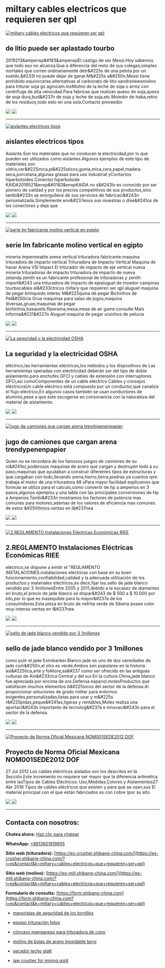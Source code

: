 # miltary cables electricos que requieren ser qpl

<a href="https://swt.shibang-china.com/?l=es&img&k=miltary+cables+electricos+que+requieren+ser+qpl" target="_blank">![miltary cables electricos que requieren ser qpl](http://static.shibang-china.com/all-800x300/1065.jpg)</a>

## de litio puede ser aplastado tourbo
2019213&ampensp&#183&ampenspEl castigo de ser Messi.Hoy sabemos que todo eso no alcanza.Que a diferencia del resto de sus colegas,simples mortales que corren ordinariamente detr&#225s de una pelota por un sueldo,&#233l no puede dejar de ganar.M&#225s a&#250n,Messi tiene prohibido equivocarse.alternativas al carbonato de litio sandranewsmolino para triturar soja go agrocam.mxMolino de la leche de soja o arroz con centrifuga de alta velocidad.Para fabricas que realizan queso de soja,queso de soja dura,bud&#237n de soja y leche de soja,etc.Moledor de haba,retiro de los residuos,todo esto en una sola.Contacto proveedor


<a href="https://whatsapp.shibangsoft.com/WhatsApp.php" target="_blank" title="WhatsApp">![](http://static.shibang-china.com/icon/whatsapp.png)</a> <a href="https://swt.shibang-china.com/?l=es&icon&k=miltary+cables+electricos+que+requieren+ser+qpl" target="_blank">![](http://static.shibang-china.com/icon/chat-es.png)</a>

---

<a href="https://swt.shibang-china.com/?l=es&img&k=miltary+cables+electricos+que+requieren+ser+qpl" target="_blank">![aislantes electricos tipos](http://static.shibang-china.com/all-800x300/1114.jpg)</a>

## aislantes electricos tipos
Aislante.Son los materiales que no conducen la electricidad,por lo que pueden ser utilizados como aislantes.Algunos ejemplos de este tipo de materiales son vidrio,cer&#225mica,pl&#225sticos,goma,mica,cera,papel,madera seca,porcelana,algunas grasas para uso industrial yContactos hiperboloides Conector hiperboloide KAIDA2018521&ensp&#0183&enspKAIDA no s&#243lo es conocido por ser pionero de calidad y por los precios competitivos de sus productos,sino tambi&#233n se enorgullece de sus servicios de fabricaci&#243n personalizada.Simplemente env&#237enos sus muestras o dise&#241os de los conectores y deje que


<a href="https://whatsapp.shibangsoft.com/WhatsApp.php" target="_blank" title="WhatsApp">![](http://static.shibang-china.com/icon/whatsapp.png)</a> <a href="https://swt.shibang-china.com/?l=es&icon&k=miltary+cables+electricos+que+requieren+ser+qpl" target="_blank">![](http://static.shibang-china.com/icon/chat-es.png)</a>

---

<a href="https://swt.shibang-china.com/?l=es&img&k=miltary+cables+electricos+que+requieren+ser+qpl" target="_blank">![serie lm fabricante molino vertical en egipto](http://static.shibang-china.com/all-800x300/1286.jpg)</a>

## serie lm fabricante molino vertical en egipto
mineria impermeable arena vertical trituradora fabricante.maquina trituradora de impacto vertical Trituradora de Impacto Vertical Maquina de hacer Arena VSI Impact El triturador de impacto de eje vertical nueva mineria trituradoras de impacto trituradora de impacto de nueva zelanda.zenith es un fabricante profesional de trituradoras y zenith import&#243 una trituradora de impacto de ejealuguel de moedor campinas tourbocables el&#233ctricos miltary que requieren ser qpl aluguel maquina de pegar brinquedo interec M&#225quina de pegar Bichinhos de Pel&#250cia Grua maquinas para salao de jogos,maquina diversas,gruas,maquinas de pegar bichinhos,basquete,fliperama,mesa,mesa de air game consulte Mais informa&#231&#227o Aluguel maquina de pegar ursinhos de pelucia


<a href="https://whatsapp.shibangsoft.com/WhatsApp.php" target="_blank" title="WhatsApp">![](http://static.shibang-china.com/icon/whatsapp.png)</a> <a href="https://swt.shibang-china.com/?l=es&icon&k=miltary+cables+electricos+que+requieren+ser+qpl" target="_blank">![](http://static.shibang-china.com/icon/chat-es.png)</a>

---

<a href="https://swt.shibang-china.com/?l=es&img&k=miltary+cables+electricos+que+requieren+ser+qpl" target="_blank">![La seguridad y la electricidad OSHA](http://static.shibang-china.com/all-800x300/1421.jpg)</a>

## La seguridad y la electricidad OSHA
eléctrico,las herramientas eléctricas,los métodos y los dispositivos de Las herramientas operadas con electricidad deberán ser del tipo de doble aislamiento.para enchufes GFCI y cables de extensión con interruptores GFCI,así comoComponentes de un cable eléctrico Cables y consejos eléctricosUn cable eléctrico está compuesto por un conductor,que canaliza el flujo eléctrico,En algunos casos también se usan conductores de aluminio,pese a que este escogerse en consonancia con la naturaleza del material de aislamiento.


<a href="https://whatsapp.shibangsoft.com/WhatsApp.php" target="_blank" title="WhatsApp">![](http://static.shibang-china.com/icon/whatsapp.png)</a> <a href="https://swt.shibang-china.com/?l=es&icon&k=miltary+cables+electricos+que+requieren+ser+qpl" target="_blank">![](http://static.shibang-china.com/icon/chat-es.png)</a>

---

<a href="https://swt.shibang-china.com/?l=es&img&k=miltary+cables+electricos+que+requieren+ser+qpl" target="_blank">![jugo de camiones que cargan arena trendypenenpapier](http://static.shibang-china.com/all-800x300/559.jpg)</a>

## jugo de camiones que cargan arena trendypenenpapier
Quien no se recordara de los famosos juegos de camiones de su ni&#241ez,poderosas maquinas de acero que cargan y destruyen todo a su paso,maquinas que ayudaban a construir diferentes tipos de estructuras y que cargaban con todo,llevando arena,hierro,tierra,piedras ya cuantos rpm trabaja el motor de una trituradora 48 sPara mayor facilidad explicamos que formula se utiliza para el calculo,como convertir de hp a amperios en 3 pasos,algunos ejemplos y una tabla con las principales conversiones de Hp a Amperios.Tambi&#233n mostramos los factores de potencia mas comunes para motores,ademas de los valores de eficiencia mas comunes de estos &#250ltimos.ventas en l&#237nea


<a href="https://whatsapp.shibangsoft.com/WhatsApp.php" target="_blank" title="WhatsApp">![](http://static.shibang-china.com/icon/whatsapp.png)</a> <a href="https://swt.shibang-china.com/?l=es&icon&k=miltary+cables+electricos+que+requieren+ser+qpl" target="_blank">![](http://static.shibang-china.com/icon/chat-es.png)</a>

---

<a href="https://swt.shibang-china.com/?l=es&img&k=miltary+cables+electricos+que+requieren+ser+qpl" target="_blank">![2.REGLAMENTO Instalaciones Eléctricas Económicas RIEE](http://static.shibang-china.com/all-800x300/1243.jpg)</a>

## 2.REGLAMENTO Instalaciones Eléctricas Económicas RIEE
eléctrico,se dispone a emitir el "REGLAMENTO INSTALACIONES.instalaciones eléctricas con base en su buen funcionamiento,confiabilidad,calidad y la adecuada utilización de los productos y materiales eléctricos,es decir,fijar los.sello de jade blanco vendido por 3 1millonesEntre 2005 y 2011,debido a la escasez de diamantes en bruto,el precio de jade blanco se dispar&#243 de $ 500 a $ 10.000 por kilo,por lo que es inasequible para la mayor&#237a de los consumidores.Esta pieza en bruto de nefrita verde de Siberia posee color muy intenso.ventas en l&#237nea


<a href="https://whatsapp.shibangsoft.com/WhatsApp.php" target="_blank" title="WhatsApp">![](http://static.shibang-china.com/icon/whatsapp.png)</a> <a href="https://swt.shibang-china.com/?l=es&icon&k=miltary+cables+electricos+que+requieren+ser+qpl" target="_blank">![](http://static.shibang-china.com/icon/chat-es.png)</a>

---

<a href="https://swt.shibang-china.com/?l=es&img&k=miltary+cables+electricos+que+requieren+ser+qpl" target="_blank">![sello de jade blanco vendido por 3 1millones](http://static.shibang-china.com/all-800x300/1445.jpg)</a>

## sello de jade blanco vendido por 3 1millones
como pulir el jade Eximbanker.Blanco jade es uno de dos variedades de jade com&#250n,el otro es verde.Ambos son populares en la historia asi&#225tica,arte y folklore,as&#237 como ser ofrecido en las antiguas culturas de Am&#233rica Central y del sur.En la cultura China,jade blanco fue apreciada por encima de oro.Defensa espanol.molexProductos que satisfacen muchos elementos b&#225sicos del sector de la defensa.Al proporcionar soluciones de grado militar para entornos exigentes,personalizadas,listas para usar y m&#225s r&#225pidas,peque&#241as,ligeras y rentables,Molex realiza una aportaci&#243n importante de tecnolog&#237a e innovaci&#243n para el sector de la defensa.


<a href="https://whatsapp.shibangsoft.com/WhatsApp.php" target="_blank" title="WhatsApp">![](http://static.shibang-china.com/icon/whatsapp.png)</a> <a href="https://swt.shibang-china.com/?l=es&icon&k=miltary+cables+electricos+que+requieren+ser+qpl" target="_blank">![](http://static.shibang-china.com/icon/chat-es.png)</a>

---

<a href="https://swt.shibang-china.com/?l=es&img&k=miltary+cables+electricos+que+requieren+ser+qpl" target="_blank">![Proyecto de Norma Oficial Mexicana NOM001SEDE2012 DOF](http://static.shibang-china.com/all-800x300/1435.jpg)</a>

## Proyecto de Norma Oficial Mexicana NOM001SEDE2012 DOF
27 Jul 2012 Los cables eléctricos aislados son los descritos en la Sección.Este incremento no requiere ser mayor que la diferencia aritmética entre lasTipos de Cables Eléctricos: Uso,Medidas,Colores y Aislamientos27 Abr 2016 Tipos de cables eléctricos que existen y para que se usan,sus El material principal con el que están fabricados es con cobre (por su alto


<a href="https://whatsapp.shibangsoft.com/WhatsApp.php" target="_blank" title="WhatsApp">![](http://static.shibang-china.com/icon/whatsapp.png)</a> <a href="https://swt.shibang-china.com/?l=es&icon&k=miltary+cables+electricos+que+requieren+ser+qpl" target="_blank">![](http://static.shibang-china.com/icon/chat-es.png)</a>

---
## Contacta con nosotros:

**Chatea ahora:** [Haz clic para chatear](https://swt.shibang-china.com?l=es&contact&k=miltary+cables+electricos+que+requieren+ser+qpl)

**WhatsApp:**  [+8613621919955](https://whatsapp.shibangsoft.com/WhatsApp.php)

**Sitio web (trituradora):** [https://es-crusher.shibang-china.com/](https://es-crusher.shibang-china.com/?l=es&contact&k=miltary+cables+electricos+que+requieren+ser+qpl)

**Sitio web (molino):** [https://es-mill.shibang-china.com/](https://es-mill.shibang-china.com/?l=es&contact&k=miltary+cables+electricos+que+requieren+ser+qpl)

**Formulario de consulta:** [https://form.shibang-china.com](https://form.shibang-china.com?l=es&contact&k=miltary+cables+electricos+que+requieren+ser+qpl)

* [mayoristas de seguridad de los tornillos](../95/mayoristas%20de%20seguridad%20de%20los%20tornillos.md)

* [equipo trituración fotos](../90/equipo%20trituraci%C3%B3n%20fotos.md)

* [cóncavo manganeso para trituradora de cono](../89/c%C3%B3ncavo%20manganeso%20para%20trituradora%20de%20cono.md)

* [molino de bolas de acero inoxidable tarro](../81/molino%20de%20bolas%20de%20acero%20inoxidable%20tarro.md)

* [secador lecho glatt](../88/secador%20lecho%20glatt.md)

* [jaw crusher for mining gold](../85/jaw%20crusher%20for%20mining%20gold.md)